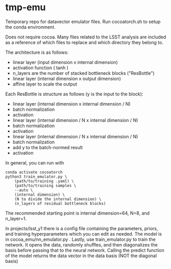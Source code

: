 # tmp-emu

Temporary repo for datavector emulator files. Run cocoatorch.sh to setup the conda environment.

Does not require cocoa.
Many files related to the LSST analysis are included as a reference of which files to replace and which directory they belong to.

The architecture is as follows:

- linear layer (input dimension x internal dimension)
- activation function ( tanh )
- n_layers are the number of stacked bottleneck blocks ("ResBottle")
- linear layer (internal dimension x output dimension)
- affine layer to scale the output 

Each ResBottle is structure as follows (y is the input to the block):

- linear layer (internal dimension x internal dimension / N)
- batch normalization
- activation
- linear layer (internal dimension / N x internal dimension / N)
- batch normalization
- activation
- linear layer (internal dimension / N x internal dimension / N) 
- batch normalization
- add y to the batch-normed result
- activation

In general, you can run with

    conda activate cocoatorch
    python3 train_emulator.py \
  	    (path/to/training .yaml) \
  		(path/to/training samples \
  		--auto \
  		(internal dimension) \
  		(N to divide the internal dimension) \
  		(n_layers of residual bottleneck blocks)
          
The recommended starting point is internal dimension=64, N=8, and n_layer=1.

In projects/lsst_y1 there is a config file containing the parameters, priors, and training hyperparameters which you can edit as needed. The model is in cocoa_emu/nn_emulator.py . Lastly, use train_emulator.py to train the network. It opens the data, randomly shuffles, and then diagonalizes the basis before passing that to the neural network. Calling the predict function of the model returns the data vector in the data basis (NOT the diagonal basis)

